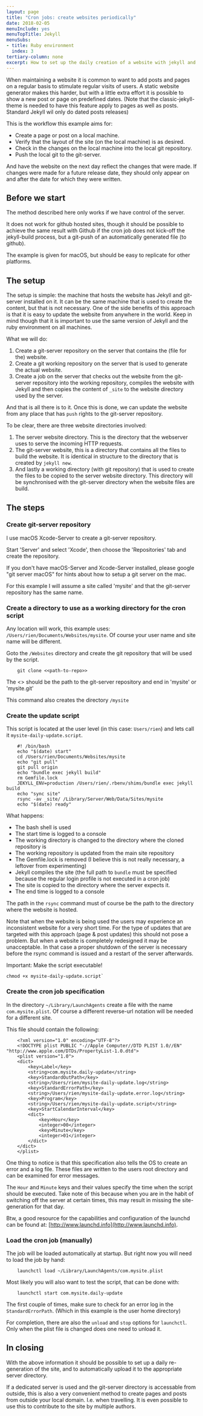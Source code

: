 ```yaml
---
layout: page
title: "Cron jobs: create websites periodically"
date: 2018-02-05
menuInclude: yes
menuTopTitle: Jekyll
menuSubs:
- title: Ruby environment
  index: 3
tertiary-column: none
excerpt: How to set up the daily creation of a website with jekyll and git...
---
```

When maintaining a website it is common to want to add posts and pages on a regular basis to stimulate regular visits of users. A static website generator makes this harder, but with a little extra effort it is possible to show a new post or page on predefined dates. (Note that the classic-jekyll-theme is needed to have this feature apply to pages as well as posts. Standard Jekyll wil only do dated posts releases)

This is the workflow this example aims for:

- Create a page or post on a local machine.
- Verify that the layout of the site (on the local machine) is as desired.
- Check in the changes on the local machine into the local git repository.
- Push the local git to the git-server.

And have the website on the next day reflect the changes that were made. If changes were made for a future release date, they should only appear on and after the date for which they were written.

## Before we start

The method described here only works if we have control of the server.

It does not work for github hosted sites, though it should be possible to achieve the same result with Github if the cron job does not kick-off the jekyll-build process, but a git-push of an automatically generated file (to github).

The example is given for macOS, but should be easy to replicate for other platforms.

## The setup

The setup is simple: the machine that hosts the website has Jekyll and git-server installed on it. It can be the same machine that is used to create the content, but that is not necessary. One of the side benefits of this approach is that it is easy to update the website from anywhere in the world. Keep in mind though that it is important to use the same version of Jekyll and the ruby environment on all machines.

What we will do:

1. Create a git-server repository on the server that contains the (file for the) website.
1. Create a git working repository on the server that is used to generate the actual website.
1. Create a job on the server that checks out the website from the git-server repository into the working repository, compiles the website with Jekyll and then copies the content of `_site` to the website directory used by the server.

And that is all there is to it. Once this is done, we can update the website from any place that has `push` rights to the git-server repository.

To be clear, there are three website directories involved:

1. The server website directory. This is the directory that the webserver uses to serve the incoming HTTP requests.
1. The git-server website, this is a directory that contains all the files to build the website. It is identical in structure to the directory that is created by `jekyll new`.
1. And lastly a working directory (with git repository) that is used to create the files to be copied to the server website directory. This directory will be synchronised with the git-server directory when the website files are build.

## The steps

### Create git-server repository

I use macOS Xcode-Server to create a git-server repository.

Start 'Server' and select 'Xcode', then choose the 'Repositories' tab and create the repository.

If you don't have macOS-Server and Xcode-Server installed, please google "git server macOS" for hints about how to setup a git server on the mac.

For this example I will assume a site called 'mysite' and that the git-server repository has the same name.

### Create a directory to use as a working directory for the cron script

Any location will work, this example uses: `/Users/rien/Documents/Websites/mysite`. Of course your user name and site name will be different.

Goto the `/Websites` directory and create the git repository that will be used by the script.

~~~~~
    git clone <<path-to-repo>>
~~~~~

The <<path-to-repo>> should be the path to the git-server repository and end in 'mysite' or 'mysite.git'

This command also creates the directory `/mysite`

### Create the update script

This script is located at the user level (in this case: `Users/rien`) and lets call it `mysite-daily-update.script`.

~~~~~
    #! /bin/bash
    echo "$(date) start"
    cd /Users/rien/Documents/Websites/mysite
    echo "git pull"
    git pull origin
    echo "bundle exec jekyll build"
    rm Gemfile.lock
    JEKYLL_ENV=production /Users/rien/.rbenv/shims/bundle exec jekyll build
    echo "sync site"
    rsync -av _site/ /Library/Server/Web/Data/Sites/mysite
    echo "$(date) ready"
~~~~~

What happens:

- The bash shell is used
- The start time is logged to a console
- The working directory is changed to the directory where the cloned repository is
- The working repository is updated from the main site repository
- The Gemfile.lock is removed (I believe this is not really necessary, a leftover from experimenting)
- Jekyll compiles the site (the full path to `bundle` must be specified because the regular login profile is not executed in a cron job)
- The site is copied to the directory where the server expects it.
- The end time is logged to a console

The path in the `rsync` command must of course be the path to the directory where the website is hosted.

Note that when the website is being used the users may experience an inconsistent website for a very short time. For the type of updates that are targeted with this approach (page & post updates) this should not pose a problem. But when a website is completely redesigned it may be unacceptable. In that case a proper shutdown of the server is necessary before the rsync command is issued and a restart of the server afterwards.

Important: Make the script executable!

    chmod +x mysite-daily-update.script`

### Create the cron job specification

In the directory `~/Library/LaunchAgents` create a file with the name `com.mysite.plist`. Of course a different reverse-url notation will be needed for a different site.

This file should contain the following:

~~~~~
    <?xml version="1.0" encoding="UTF-8"?>
	<!DOCTYPE plist PUBLIC "-//Apple Computer//DTD PLIST 1.0//EN" "http://www.apple.com/DTDs/PropertyList-1.0.dtd">
	<plist version="1.0">
	<dict>
	    <key>Label</key>
	    <string>com.mysite.daily-update</string>
	    <key>StandardOutPath</key>
	    <string>/Users/rien/mysite-daily-update.log</string>
	    <key>StandardErrorPath</key>
	    <string>/Users/rien/mysite-daily-update.error.log</string>
	    <key>Program</key>
	    <string>/Users/rien/mysite-daily-update.script</string>
	    <key>StartCalendarInterval</key>
	    <dict>
	        <key>Hour</key>
	        <integer>00</integer>
	        <key>Minute</key>
	        <integer>01</integer>
	    </dict>
	</dict>
	</plist>
~~~~~

One thing to notice is that this specification also tells the OS to create an error and a log file. These files are written to the users root directory and can be examined for error messages.

The `Hour` and `Minute` keys and their values specify the time when the script should be executed. Take note of this because when you are in the habit of switching off the server at certain times, this may result in missing the site-generation for that day.

Btw, a good resource for the capabilities and configuration of the launchd can be found at: [http://www.launchd.info](http://www.launchd.info).

### Load the cron job (manually)

The job will be loaded automatically at startup. But right now you will need to load the job by hand:

~~~~~
    launchctl load ~/Library/LaunchAgents/com.mysite.plist
~~~~~

Most likely you will also want to test the script, that can be done with:

~~~~~
    launchctl start com.mysite.daily-update
~~~~~

The first couple of times, make sure to check for an error log in the `StandardErrorPath`. (Which in this example is the user home directory)

For completion, there are also the `unload` and `stop` options for `launchctl`. Only when the plist file is changed does one need to unload it.

## In closing

With the above information it should be possible to set up a daily re-generation of the site, and to automatically upload it to the appropriate server directory.

If a dedicated server is used and the git-server directory is accessable from outside, this is also a very convenient method to create pages and posts from outside your local domain. I.e. when travelling. It is even possible to use this to contribute to the site by multiple authors.